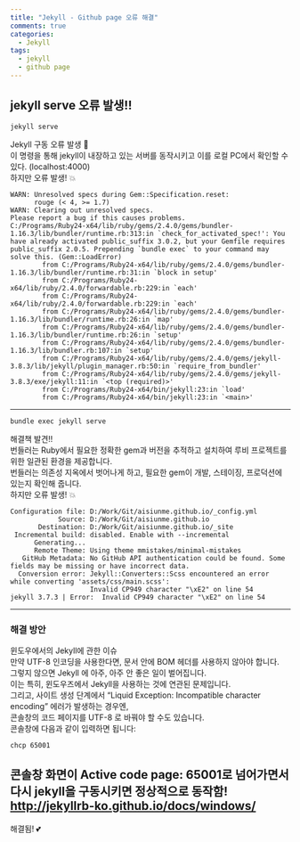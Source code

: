 ```yaml
---
title: "Jekyll - Github page 오류 해결"
comments: true
categories:
  - Jekyll
tags:
  - jekyll
  - github page
---
```


## jekyll serve 오류 발생!!

```
jekyll serve
```
Jekyll 구동 오류 발생 :anger:<br>
이 명령을 통해 jekyll이 내장하고 있는 서버를 동작시키고 이를 로컬 PC에서 확인할 수 있다. (localhost:4000)<br>
하지만 오류 발생! :boom:
```
WARN: Unresolved specs during Gem::Specification.reset:
      rouge (< 4, >= 1.7)
WARN: Clearing out unresolved specs.
Please report a bug if this causes problems.
C:/Programs/Ruby24-x64/lib/ruby/gems/2.4.0/gems/bundler-1.16.3/lib/bundler/runtime.rb:313:in `check_for_activated_spec!': You have already activated public_suffix 3.0.2, but your Gemfile requires public_suffix 2.0.5. Prepending `bundle exec` to your command may solve this. (Gem::LoadError)
        from C:/Programs/Ruby24-x64/lib/ruby/gems/2.4.0/gems/bundler-1.16.3/lib/bundler/runtime.rb:31:in `block in setup'
        from C:/Programs/Ruby24-x64/lib/ruby/2.4.0/forwardable.rb:229:in `each'
        from C:/Programs/Ruby24-x64/lib/ruby/2.4.0/forwardable.rb:229:in `each'
        from C:/Programs/Ruby24-x64/lib/ruby/gems/2.4.0/gems/bundler-1.16.3/lib/bundler/runtime.rb:26:in `map'
        from C:/Programs/Ruby24-x64/lib/ruby/gems/2.4.0/gems/bundler-1.16.3/lib/bundler/runtime.rb:26:in `setup'
        from C:/Programs/Ruby24-x64/lib/ruby/gems/2.4.0/gems/bundler-1.16.3/lib/bundler.rb:107:in `setup'
        from C:/Programs/Ruby24-x64/lib/ruby/gems/2.4.0/gems/jekyll-3.8.3/lib/jekyll/plugin_manager.rb:50:in `require_from_bundler'
        from C:/Programs/Ruby24-x64/lib/ruby/gems/2.4.0/gems/jekyll-3.8.3/exe/jekyll:11:in `<top (required)>'
        from C:/Programs/Ruby24-x64/bin/jekyll:23:in `load'
        from C:/Programs/Ruby24-x64/bin/jekyll:23:in `<main>'
```
---
```
bundle exec jekyll serve
```
해결책 발견!!<br>
번들러는 Ruby에서 필요한 정확한 gem과 버전을 추적하고 설치하여 루비 프로젝트를 위한 일관된 환경을 제공합니다.<br>
번들러는 의존성 지옥에서 벗어나게 하고, 필요한 gem이 개발, 스테이징, 프로덕션에 있는지 확인해 줍니다.<br>
하지만 오류 발생! :boom:
```
Configuration file: D:/Work/Git/aisiunme.github.io/_config.yml
            Source: D:/Work/Git/aisiunme.github.io
       Destination: D:/Work/Git/aisiunme.github.io/_site
 Incremental build: disabled. Enable with --incremental
      Generating...
      Remote Theme: Using theme mmistakes/minimal-mistakes
   GitHub Metadata: No GitHub API authentication could be found. Some fields may be missing or have incorrect data.
  Conversion error: Jekyll::Converters::Scss encountered an error while converting 'assets/css/main.scss':
                    Invalid CP949 character "\xE2" on line 54
jekyll 3.7.3 | Error:  Invalid CP949 character "\xE2" on line 54
```
---
### 해결 방안
윈도우에서의 Jekyll에 관한 이슈<br>
만약 UTF-8 인코딩을 사용한다면, 문서 안에 BOM 헤더를 사용하지 않아야 합니다.<br>
그렇지 않으면 Jekyll 에 아주, 아주 안 좋은 일이 벌어집니다.<br>
이는 특히, 윈도우즈에서 Jekyll을 사용하는 것에 연관된 문제입니다.<br>
그리고, 사이트 생성 단계에서 “Liquid Exception: Incompatible character encoding” 에러가 발생하는 경우엔,<br>
콘솔창의 코드 페이지를 UTF-8 로 바꿔야 할 수도 있습니다.<br>
콘솔창에 다음과 같이 입력하면 됩니다:
```
chcp 65001
```
콘솔창 화면이 Active code page: 65001로 넘어가면서 다시 jekyll을 구동시키면 정상적으로 동작함!<br>
http://jekyllrb-ko.github.io/docs/windows/ <br>
---
해결됨! :two_hearts:
